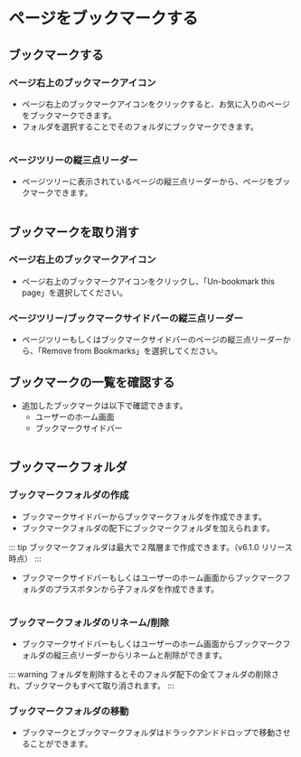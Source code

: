 # ページをブックマークする

## ブックマークする

### ページ右上のブックマークアイコン
- ページ右上のブックマークアイコンをクリックすると、お気に入りのページをブックマークできます。
- フォルダを選択することでそのフォルダにブックマークできます。

<img :src="$withBase('/assets/images/bookmark.png')" alt="">

### ページツリーの縦三点リーダー
- ページツリーに表示されているページの縦三点リーダーから、ページをブックマークできます。

<img :src="$withBase('/assets/images/bookmark_page_tree.png')" alt="">

## ブックマークを取り消す

### ページ右上のブックマークアイコン
- ページ右上のブックマークアイコンをクリックし、「Un-bookmark this page」を選択してください。

### ページツリー/ブックマークサイドバーの縦三点リーダー
- ページツリーもしくはブックマークサイドバーのページの縦三点リーダーから、「Remove from Bookmarks」を選択してください。

## ブックマークの一覧を確認する

- 追加したブックマークは以下で確認できます。
    - ユーザーのホーム画面
    - ブックマークサイドバー

<img :src="$withBase('/assets/images/bookmark_user_home.png')" alt="">

## ブックマークフォルダ

### ブックマークフォルダの作成
- ブックマークサイドバーからブックマークフォルダを作成できます。
- ブックマークフォルダの配下にブックマークフォルダを加えられます。

::: tip
ブックマークフォルダは最大で２階層まで作成できます。（v6.1.0 リリース時点）
:::

- ブックマークサイドバーもしくはユーザーのホーム画面からブックマークフォルダのプラスボタンから子フォルダを作成できます。

<img :src="$withBase('/assets/images/bookmark_page_tree_plus.png')" alt="">

### ブックマークフォルダのリネーム/削除
- ブックマークサイドバーもしくはユーザーのホーム画面からブックマークフォルダの縦三点リーダーからリネームと削除ができます。

::: warning
フォルダを削除するとそのフォルダ配下の全てフォルダの削除され、ブックマークもすべて取り消されます。
:::

### ブックマークフォルダの移動
- ブックマークとブックマークフォルダはドラックアンドドロップで移動させることができます。